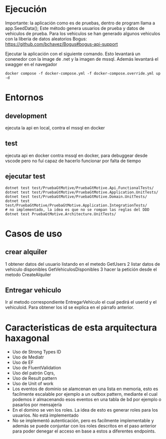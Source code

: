 







# Ejecución

Importante: la aplicación como es de pruebas, dentro de program llama a app.SeedData(); Este método genera usuarios de prueba y datos de vehiculos de prueba. Para los vehiculos se han generado algunos vehiculos con la liberia de datos aleatorios Bogus:
https://github.com/bchavez/Bogus#bogus-api-support

Ejecutar la aplicación con el siguiente comando. Esto levantará un conenedor con la image de .net y la imagen de mssql. Además levantará el swagger en el navegador

```
docker compose -f docker-compose.yml -f docker-compose.override.yml up -d
```

# Entornos

## development 
ejecuta la api en local, contra el mssql en docker

## test
ejecuta api en docker contra mssql en docker, para debuggear desde vscode pero no fuí capaz de hacerlo funcionar por falta de tiempo


## ejecutar test

```
dotnet test test/PruebaGtMotive/PruebaGtMotive.Api.FunctionalTests/
dotnet test test/PruebaGtMotive/PruebaGtMotive.Application.UnitTests/
dotnet test test/PruebaGtMotive/PruebaGtMotive.Domain.UnitTests/
dotnet test test/PruebaGtMotive/PruebaGtMotive.Application.IntegrationTests/
# no implementado, la idea es que no se rompan las reglas del DDD
dotnet test PruebaGtMotive.Architecture.UnitTests/ 

```
# Casos de uso

## crear alquiler
1 obtener datos del usuario listando en el metedo GetUsers
2 listar datos de vehiculo disponibles GetVehiculosDisponibles
3 hacer la petición desde el metodo CreateAlquiler

## Entregar vehiculo
Ir al metodo correspondiente EntregarVehiculo el cual pedirá el userid y el vehiculoid. Para obtener los id se explica en el párrafo anterior.



# Caracteristicas de esta arquitectura haxagonal
* Uso de Strong Types ID
* Uso de Mediatr
* Uso de EF
* Uso de FluentValidation
* Uso del patrón Cqrs, 
* Uso de Result pattern
* Uso de Unit of work
* Los eventos de dominio se alamcenan en una lista en  memoria, esto es facilmente escalable por ejemplo a un outbox pattern, mediante el cual podemos ir almacenando esos eventos en una tabla de bd por ejemplo o pasarlos por mensajería
* En el domino se ven los roles. La idea de esto es generar roles para los usuarios. No está implementado
* No se implementó autenticación, pero es facilmente implementable y además se puede conjuntar con los roles descritos en el paso anterior para poder denegar el acceso en base a estos a diferentes endpoints.